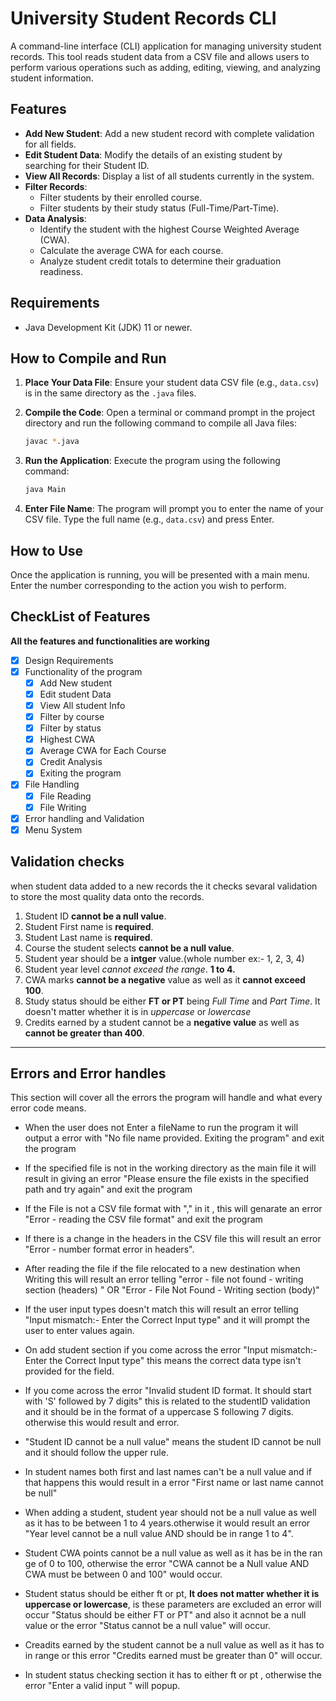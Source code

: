 # University Student Records CLI

A command-line interface (CLI) application for managing university student records. This tool reads student data from a CSV file and allows users to perform various operations such as adding, editing, viewing, and analyzing student information.

## Features

-   **Add New Student**: Add a new student record with complete validation for all fields.
-   **Edit Student Data**: Modify the details of an existing student by searching for their Student ID.
-   **View All Records**: Display a list of all students currently in the system.
-   **Filter Records**:
    -   Filter students by their enrolled course.
    -   Filter students by their study status (Full-Time/Part-Time).
-   **Data Analysis**:
    -   Identify the student with the highest Course Weighted Average (CWA).
    -   Calculate the average CWA for each course.
    -   Analyze student credit totals to determine their graduation readiness.

## Requirements

-   Java Development Kit (JDK) 11 or newer.

## How to Compile and Run

1.  **Place Your Data File**: Ensure your student data CSV file (e.g., `data.csv`) is in the same directory as the `.java` files.

2.  **Compile the Code**: Open a terminal or command prompt in the project directory and run the following command to compile all Java files:
    ```bash
    javac *.java
    ```

3.  **Run the Application**: Execute the program using the following command:
    ```bash
    java Main
    ```

4.  **Enter File Name**: The program will prompt you to enter the name of your CSV file. Type the full name (e.g., `data.csv`) and press Enter.

## How to Use

Once the application is running, you will be presented with a main menu. Enter the number corresponding to the action you wish to perform.


## CheckList of Features

**All the features and functionalities are working**

- [x] Design Requirements
- [x] Functionality of the program
    - [x] Add New student
    - [x] Edit student Data
    - [x] View All student Info
    - [x] Filter by course
    - [x] Filter by status
    - [x] Highest CWA
    - [x] Average CWA for Each Course
    - [x] Credit Analysis
    - [x] Exiting the program
- [x] File Handling
    - [x] File Reading
    - [x] File Writing
- [x] Error handling and Validation
- [x] Menu System

## Validation checks

when student data added to a new records the it checks sevaral validation to store the most quality data onto the records.

1. Student ID **cannot be a null value**.
2. Student First name is **required**.
3. Student Last name is **required**.
4. Course the student selects **cannot be a null value**.
5. Student year should be a **intger** value.(whole number ex:- 1, 2, 3, 4)
6. Student year level *cannot exceed the range*. **1 to 4.**
7. CWA marks **cannot be a negative** value as well as it **cannot exceed 100**.
8. Study status should be either **FT or PT** being *Full Time* and *Part Time*. It doesn't matter whether it is in *uppercase* or *lowercase*
9. Credits earned by a student cannot be a **negative value** as well as **cannot be greater than 400**.

---

## Errors and Error handles

This section will cover all the errors the program will handle and what every error code means.

- When the user does not Enter a fileName to run the program it will output a error with "No file name provided. Exiting the program" and exit the program

- If the specified file is not in the working directory as the main file it will result in giving an error "Please ensure the file exists in the specified path and try again" and exit the program

- If the File is not a CSV file format with "," in it , this will genarate an error "Error - reading the CSV file format" and exit the program

- If there is a change in the headers in the CSV file this will result an error "Error - number format error in headers".

- After reading the file if the file relocated to a new destination when Writing this will result an error telling "error - file not found - writing section (headers) " OR "Error - File Not Found - Writing section (body)"

- If the user input types doesn't match this will result an error telling "Input mismatch:- Enter the Correct Input type" and it will prompt the user to enter values again.

- On add student section if you come across the error  "Input mismatch:- Enter the Correct Input type" this means the correct data type isn't provided for the field.

- If you come across the error "Invalid student ID format. It should start with 'S' followed by 7 digits" this is related to the studentID validation and it should be in the format of a uppercase S following 7 digits. otherwise this would result and error.

- "Student ID cannot be a null value" means the student ID cannot be null and it should follow the upper rule.

- In student names both first and last names can't be a null value and if that happens this would result in a error "First name or last name cannot be null"

- When adding a student, student year should not be a null value as well as it has to be between 1 to 4 years.otherwise it would result an error "Year level cannot be a null value AND should be in range 1 to 4".

- Student CWA points cannot be a null value as well as it has be in the ran ge of 0 to 100, otherwise the error "CWA cannot be a Null value AND CWA must be between 0 and 100" would occur.

- Student status should be either ft or pt, **It does not matter whether it is uppercase or lowercase**, is these parameters are excluded an error will occur "Status should be either FT or PT" and also it acnnot be a null value or the error "Status cannot be a null value" will occur.

- Creadits earned by the student cannot be a null value as well as it has to in range or this error "Credits earned must be greater than 0" will occur.

- In student status checking section it has to either ft or pt , otherwise the error "Enter a valid input " will popup.

